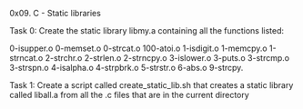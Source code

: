 0x09. C - Static libraries

Task 0: Create the static library libmy.a containing all the functions listed:

0-isupper.o 0-memset.o 0-strcat.o 100-atoi.o 1-isdigit.o 1-memcpy.o 1-strncat.o 2-strchr.o 2-strlen.o 2-strncpy.o 3-islower.o 3-puts.o 3-strcmp.o 3-strspn.o 4-isalpha.o 4-strpbrk.o 5-strstr.o 6-abs.o 9-strcpy.

Task 1: Create a script called create_static_lib.sh that creates a static library called liball.a from all the .c files that are in the current directory
